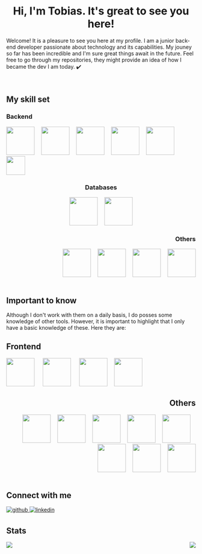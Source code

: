 <h1 align="center">Hi, I'm Tobias. It's great to see you here!</h1>

Welcome! It is a pleasure to see you here at my profile. I am a junior back-end developer passionate about technology and its capabilities. My jouney so far has been incredible and I'm sure great things await in the future. Feel free to go through my repositories, they might provide an idea of how I became the dev I am today. ✔️  
  

<br/>  


<h2>My skill set</h2> 

<h3>Backend</h3>
<div align="left">
<img height="75" widht="75" src="https://cdn.jsdelivr.net/gh/devicons/devicon/icons/javascript/javascript-original.svg" />&emsp;
<img height="75" widht="75" src="https://cdn.jsdelivr.net/gh/devicons/devicon/icons/express/express-original-wordmark.svg" />&emsp;
<img height="75" widht="75" src="https://cdn.jsdelivr.net/gh/devicons/devicon/icons/nodejs/nodejs-original-wordmark.svg" />&emsp;
<img height="75" widht="75" src="https://cdn.jsdelivr.net/gh/devicons/devicon/icons/npm/npm-original-wordmark.svg" />&emsp;
<img height="75" widht="75" src="https://cdn.jsdelivr.net/gh/devicons/devicon/icons/sequelize/sequelize-original-wordmark.svg" />&emsp;
<img height="50" widht="50" src="https://cdn.jsdelivr.net/gh/devicons/devicon/icons/jest/jest-plain.svg" />
</div>

<h3 align="middle">Databases</h3> 
<div align="middle">  
<img height="75" widht="75" src="https://cdn.jsdelivr.net/gh/devicons/devicon/icons/postgresql/postgresql-original-wordmark.svg" />&emsp;
<img height="75" widht="75" src="https://cdn.jsdelivr.net/gh/devicons/devicon/icons/mongodb/mongodb-original-wordmark.svg" /> 
</div>

<h3 align="right">Others</h3>
<div align="right">  
<img height="75" widht="75" src="https://cdn.jsdelivr.net/gh/devicons/devicon/icons/git/git-original.svg" />&emsp;
<img height="75" widht="75" src="https://cdn.jsdelivr.net/gh/devicons/devicon/icons/docker/docker-original-wordmark.svg" />&emsp;
<img height="75" widht="75" src="https://cdn.jsdelivr.net/gh/devicons/devicon/icons/figma/figma-original.svg" />&emsp;
<img height="75" widht="75" src="https://cdn.jsdelivr.net/gh/devicons/devicon/icons/azure/azure-original-wordmark.svg" />
</div>

<br/>  

<h2>Important to know</h2>
Although I don't work with them on a daily basis, I do posses some knowledge of other tools. However, it is important to highlight that I only have a basic knowledge of these. Here they are:  
 
<br/>  

<h2>Frontend</h2>  
<div align="left">  
<img height="75" widht="75" src="https://cdn.jsdelivr.net/gh/devicons/devicon/icons/react/react-original.svg" /> &emsp;
<img height="75" widht="75" src="https://cdn.jsdelivr.net/gh/devicons/devicon/icons/html5/html5-original-wordmark.svg" /> &emsp;
<img height="75" widht="75" src="https://cdn.jsdelivr.net/gh/devicons/devicon/icons/css3/css3-original-wordmark.svg" />&emsp;
<img height="75" widht="75" src="https://cdn.jsdelivr.net/gh/devicons/devicon/icons/sass/sass-original.svg" /> 
</div>


<h2 align="right">Others</h2>
<div align="right">  
<img height="75" widht="75" src="https://cdn.jsdelivr.net/gh/devicons/devicon/icons/webpack/webpack-original-wordmark.svg" />&emsp;
<img height="75" widht="75" src="https://cdn.jsdelivr.net/gh/devicons/devicon/icons/python/python-original-wordmark.svg" />&emsp;
<img height="75" widht="75" src="https://cdn.jsdelivr.net/gh/devicons/devicon/icons/jupyter/jupyter-original-wordmark.svg" />&emsp;
<img height="75" widht="75" src="https://cdn.jsdelivr.net/gh/devicons/devicon/icons/firebase/firebase-plain-wordmark.svg" />&emsp;
<img height="75" widht="75" src="https://cdn.jsdelivr.net/gh/devicons/devicon/icons/babel/babel-original.svg" />&emsp;
<img height="75" widht="75" src="https://cdn.jsdelivr.net/gh/devicons/devicon/icons/heroku/heroku-original-wordmark.svg" />&emsp;
<img height="75" widht="75" src="https://cdn.jsdelivr.net/gh/devicons/devicon/icons/neo4j/neo4j-original-wordmark.svg" />&emsp;
<img height="75" widht="75" src="https://cdn.jsdelivr.net/gh/devicons/devicon/icons/vscode/vscode-original-wordmark.svg" />




</div>

<br/>  

<h2>Connect with me</h2>
<a href="https://github.com/tsirianni" target="_blank">
<img src=https://img.shields.io/badge/github-%2324292e.svg?&style=for-the-badge&logo=github&logoColor=white alt=github style="margin-bottom: 5px;" />
</a>
<a href="https://www.linkedin.com/in/tobias-sirianni/" target="_blank">
<img src=https://img.shields.io/badge/linkedin-%231E77B5.svg?&style=for-the-badge&logo=linkedin&logoColor=white alt=linkedin style="margin-bottom: 5px;" />
</a>  
  
<br/>  

<h2>Stats</h2>  

<img src="https://github-readme-stats.vercel.app/api?username=tsirianni&show_icons=true&count_private=true&hide_border=true" align="left" />

<div align="right"><img src="https://github-readme-stats.vercel.app/api/top-langs/?username=tsirianni&hide_border=true&layout=compact" align="right" /></div>

</td></tr></table>
<br />
